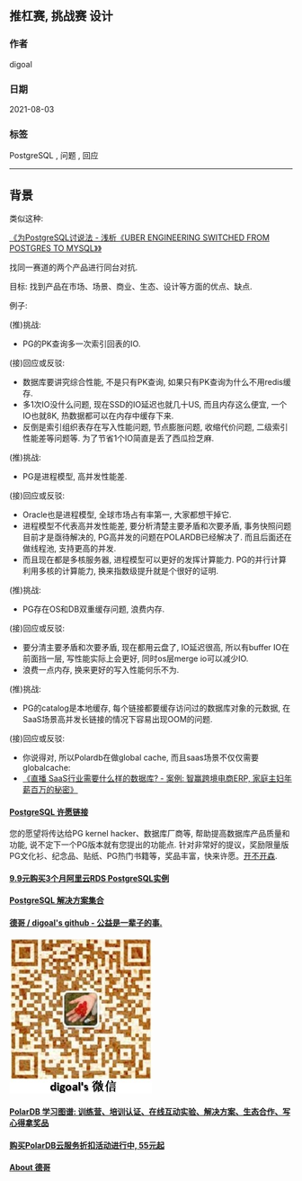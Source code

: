 ## 推杠赛, 挑战赛 设计   
  
### 作者  
digoal  
  
### 日期  
2021-08-03  
  
### 标签  
PostgreSQL , 问题 , 回应   
  
----  
  
## 背景  
类似这种:   
  
[《为PostgreSQL讨说法 - 浅析《UBER ENGINEERING SWITCHED FROM POSTGRES TO MYSQL》》](../201607/20160728_01.md)    
  
找同一赛道的两个产品进行同台对抗.    
  
目标: 找到产品在市场、场景、商业、生态、设计等方面的优点、缺点.   
  
例子:  
  
(推)挑战:   
- PG的PK查询多一次索引回表的IO.   
  
(接)回应或反驳:   
- 数据库要讲究综合性能, 不是只有PK查询, 如果只有PK查询为什么不用redis缓存.   
- 多1次IO没什么问题, 现在SSD的IO延迟也就几十US, 而且内存这么便宜, 一个IO也就8K, 热数据都可以在内存中缓存下来.   
- 反倒是索引组织表存在写入性能问题, 节点膨胀问题, 收缩代价问题, 二级索引性能差等问题等. 为了节省1个IO简直是丢了西瓜捡芝麻.   
  
(推)挑战:   
- PG是进程模型, 高并发性能差.   
  
(接)回应或反驳:   
- Oracle也是进程模型, 全球市场占有率第一, 大家都想干掉它.   
- 进程模型不代表高并发性能差, 要分析清楚主要矛盾和次要矛盾, 事务快照问题目前才是亟待解决的, PG高并发的问题在POLARDB已经解决了. 而且后面还在做线程池, 支持更高的并发.   
- 而且现在都是多核服务器, 进程模型可以更好的发挥计算能力. PG的并行计算利用多核的计算能力, 换来指数级提升就是个很好的证明.   
  
(推)挑战:   
- PG存在OS和DB双重缓存问题, 浪费内存.  
  
(接)回应或反驳:   
- 要分清主要矛盾和次要矛盾, 现在都用云盘了, IO延迟很高, 所以有buffer IO在前面挡一层, 写性能实际上会更好, 同时os层merge io可以减少IO.   
- 浪费一点内存, 换来更好的写入性能何乐不为.   
  
(推)挑战:   
- PG的catalog是本地缓存, 每个链接都要缓存访问过的数据库对象的元数据, 在SaaS场景高并发长链接的情况下容易出现OOM的问题.   
  
(接)回应或反驳:   
- 你说得对, 所以Polardb在做global cache, 而且saas场景不仅仅需要globalcache:    
- [《直播 SaaS行业需要什么样的数据库? - 案例: 智赢跨境电商ERP, 家庭主妇年薪百万的秘密》](../202104/20210417_04.md)  
    
  
#### [PostgreSQL 许愿链接](https://github.com/digoal/blog/issues/76 "269ac3d1c492e938c0191101c7238216")
您的愿望将传达给PG kernel hacker、数据库厂商等, 帮助提高数据库产品质量和功能, 说不定下一个PG版本就有您提出的功能点. 针对非常好的提议，奖励限量版PG文化衫、纪念品、贴纸、PG热门书籍等，奖品丰富，快来许愿。[开不开森](https://github.com/digoal/blog/issues/76 "269ac3d1c492e938c0191101c7238216").  
  
  
#### [9.9元购买3个月阿里云RDS PostgreSQL实例](https://www.aliyun.com/database/postgresqlactivity "57258f76c37864c6e6d23383d05714ea")
  
  
#### [PostgreSQL 解决方案集合](https://yq.aliyun.com/topic/118 "40cff096e9ed7122c512b35d8561d9c8")
  
  
#### [德哥 / digoal's github - 公益是一辈子的事.](https://github.com/digoal/blog/blob/master/README.md "22709685feb7cab07d30f30387f0a9ae")
  
  
![digoal's wechat](../pic/digoal_weixin.jpg "f7ad92eeba24523fd47a6e1a0e691b59")
  
  
#### [PolarDB 学习图谱: 训练营、培训认证、在线互动实验、解决方案、生态合作、写心得拿奖品](https://www.aliyun.com/database/openpolardb/activity "8642f60e04ed0c814bf9cb9677976bd4")
  
  
#### [购买PolarDB云服务折扣活动进行中, 55元起](https://www.aliyun.com/activity/new/polardb-yunparter?userCode=bsb3t4al "e0495c413bedacabb75ff1e880be465a")
  
  
#### [About 德哥](https://github.com/digoal/blog/blob/master/me/readme.md "a37735981e7704886ffd590565582dd0")
  
